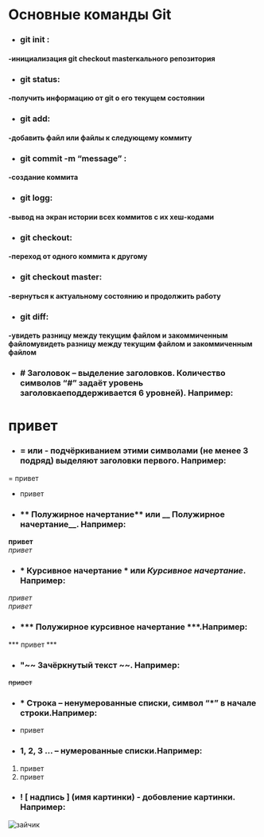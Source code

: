 # Основные команды Git

* ### git init :
#### -инициализация git checkout masterкального репозитория

* ### git status:
#### -получить информацию от git о его текущем состоянии

 * ### git add:
 #### -добавить файл или файлы к следующему коммиту

* ### git commit -m “message” :
#### -создание коммита

* ### git logg:
#### -вывод на экран истории всех коммитов с их хеш-кодами

* ### git checkout:
#### -переход от одного коммита к другому

* ### git checkout master:
#### -вернуться к актуальному состоянию и продолжить работу

* ### git diff:
#### -увидеть разницу между текущим файлом и закоммиченным файломувидеть разницу между текущим файлом и закоммиченным файлом
* ###  # Заголовок – выделение заголовков. Количество символов “#” задаёт уровень заголовкаeподдерживается 6 уровней). Например: 
# привет
* ### = или - подчёркиванием этими символами (не менее 3 подряд) выделяют заголовки первого. Например: 
= привет
-  привет 
* ### ** Полужирное начертание** или __ Полужирное начертание__. Например: 
**привет**  
_привет_
* ### * Курсивное начертание * или _Курсивное начертание_. Например: 
*привет*  
_привет_
* ### *** Полужирное курсивное начертание ***.Например: 
*** привет ***
* ### "~~ Зачёркнутый текст ~~. Например: 
~~привет~~

* ### * Строка – ненумерованные списки, символ “*” в начале строки.Например: 
* привет

* ### 1, 2, 3 … – нумерованные списки.Например: 
1. привет  
2. привет 

* ### ! [ надпись ] (имя картинки) - добовление картинки. Например: 
![зайчик](z.jpg)

